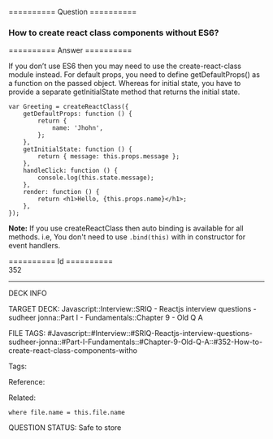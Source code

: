 ========== Question ==========  

### How to create react class components without ES6?  

========== Answer ==========  

If you don’t use ES6 then you may need to use the create-react-class module instead. For default props, you need to define getDefaultProps() as a function on the passed object. Whereas for initial state, you have to provide a separate getInitialState method that returns the initial state.

<!-- codeblock-start -->
<pre><code class="hljs language-javascript"><span class="hljs-keyword">var</span> <span class="hljs-title class_">Greeting</span> = <span class="hljs-title function_">createReactClass</span>({
    <span class="hljs-attr">getDefaultProps</span>: <span class="hljs-keyword">function</span> (<span class="hljs-params"></span>) {
        <span class="hljs-keyword">return</span> {
            <span class="hljs-attr">name</span>: <span class="hljs-string">'Jhohn'</span>,
        };
    },
    <span class="hljs-attr">getInitialState</span>: <span class="hljs-keyword">function</span> (<span class="hljs-params"></span>) {
        <span class="hljs-keyword">return</span> { <span class="hljs-attr">message</span>: <span class="hljs-variable language_">this</span>.<span class="hljs-property">props</span>.<span class="hljs-property">message</span> };
    },
    <span class="hljs-attr">handleClick</span>: <span class="hljs-keyword">function</span> (<span class="hljs-params"></span>) {
        <span class="hljs-variable language_">console</span>.<span class="hljs-title function_">log</span>(<span class="hljs-variable language_">this</span>.<span class="hljs-property">state</span>.<span class="hljs-property">message</span>);
    },
    <span class="hljs-attr">render</span>: <span class="hljs-keyword">function</span> (<span class="hljs-params"></span>) {
        <span class="hljs-keyword">return</span> <span class="xml"><span class="hljs-tag">&#x3C;<span class="hljs-name">h1</span>></span>Hello, {this.props.name}<span class="hljs-tag">&#x3C;/<span class="hljs-name">h1</span>></span></span>;
    },
});
</code></pre>
<!-- codeblock-end -->

**Note:** If you use createReactClass then auto binding is available for all methods. i.e, You don't need to use `.bind(this)` with in constructor for event handlers.

========== Id ==========  
352

---

DECK INFO

TARGET DECK: Javascript::Interview::SRIQ - Reactjs interview questions - sudheer jonna::Part I - Fundamentals::Chapter 9 - Old Q A

FILE TAGS: #Javascript::#Interview::#SRIQ-Reactjs-interview-questions-sudheer-jonna::#Part-I-Fundamentals::#Chapter-9-Old-Q-A::#352-How-to-create-react-class-components-witho

Tags:

Reference:

Related:

```dataview
where file.name = this.file.name
```
QUESTION STATUS: Safe to store
